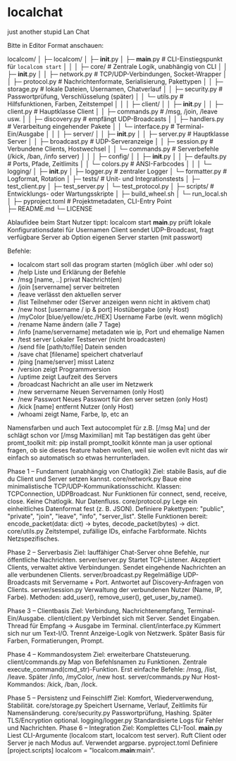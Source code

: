 # localchat
just another stupid Lan Chat

Bitte in Editor Format anschauen:

localcom/
│
├─ localcom/
│   ├─ __init__.py
│   ├─ __main__.py                # CLI-Einstiegspunkt für `localcom start`
│   │
│   ├─ core/                      # Zentrale Logik, unabhängig von CLI
│   │   ├─ __init__.py
│   │   ├─ network.py             # TCP/UDP-Verbindungen, Socket-Wrapper
│   │   ├─ protocol.py            # Nachrichtenformate, Serialisierung, Pakettypen
│   │   ├─ storage.py             # lokale Dateien, Usernamen, Chatverlauf
│   │   ├─ security.py            # Passwortprüfung, Verschlüsselung (später)
│   │   └─ utils.py               # Hilfsfunktionen, Farben, Zeitstempel
│   │
│   ├─ client/
│   │   ├─ __init__.py
│   │   ├─ client.py              # Hauptklasse Client
│   │   ├─ commands.py            # /msg, /join, /leave usw.
│   │   ├─ discovery.py           # empfängt UDP-Broadcasts
│   │   ├─ handlers.py            # Verarbeitung eingehender Pakete
│   │   └─ interface.py           # Terminal-Ein/Ausgabe
│   │
│   ├─ server/
│   │   ├─ __init__.py
│   │   ├─ server.py              # Hauptklasse Server
│   │   ├─ broadcast.py           # UDP-Serveranzeige
│   │   ├─ session.py             # Verbundene Clients, Hostwechsel
│   │   └─ commands.py            # Serverbefehle (/kick, /ban, /info server)
│   │
│   ├─ config/
│   │   ├─ __init__.py
│   │   ├─ defaults.py            # Ports, Pfade, Zeitlimits
│   │   └─ colors.py              # ANSI-Farbcodes
│   │
│   └─ logging/
│       ├─ __init__.py
│       ├─ logger.py              # zentraler Logger
│       └─ formatter.py           # Logformat, Rotation
│
├─ tests/                         # Unit- und Integrationstests
│   ├─ test_client.py
│   ├─ test_server.py
│   └─ test_protocol.py
│
├─ scripts/                       # Entwicklungs- oder Wartungsskripte
│   ├─ build_wheel.sh
│   └─ run_local.sh
│
├─ pyproject.toml                 # Projektmetadaten, CLI-Entry Point  
├─ README.md
└─ LICENSE



Ablaufidee beim Start
Nutzer tippt:
localcom start
__main__.py prüft lokale Konfigurationsdatei für Usernamen
Client sendet UDP-Broadcast, fragt verfügbare Server ab
Option eigenen Server starten (mit passwort) 


Befehle:

- localcom start				     soll das program starten (möglich über .whl oder so)
- /help							     Liste und Erklärung der Befehle
- /msg [name, ..]				     privat Nachricht(en)
- /join [servername]			     server beitreten
- /leave						     verlässt den aktuellen server
- /list							     Teilnehmer oder (Server anzeigen wenn nicht in aktivem chat)
- /new host [username / ip & port]	 Hostübergabe (only Host)
- /myColor [blue/yellow/etc./HEX]    Username Farbe (evlt. wenn möglich)
- /rename							 Name ändern (alle 7 Tage)
- /info [name/servername]			 metadaten wie ip, Port und ehemalige Namen
- /test server						 Lokaler Testserver (nicht broadcasten)
- /send file [path/to/file]			 Datein senden
- /save chat [filename]				 speichert chatverlauf
- /ping [name/server]				 misst Latenz 
- /version							 zeigt Programmversion 
- /uptime							 zeigt Laufzeit des Servers 
- /broadcast 						 Nachricht an alle user im Netzwerk
- /new servername					 Neuen Servernamen (only Host)
- /new Passwort					     Neues Passwort für den server setzen (only Host)
- /kick [name]						 entfernt Nutzer (only Host)
- /whoami							 zeigt Name, Farbe, Ip, etc an



Namensfarben und auch Text autocomplet für z.B. [/msg Ma] und der schlägt schon vor [/msg Maximilian] mit Tap bestätigen
das geht über promt_toolkit
mit: pip install prompt_toolkit
könnte man ja user optional fragen, ob sie dieses feature haben wollen, weil sie wollen evlt nicht das wir einfach so
automatisch so etwas herrunterladen.



Phase 1 – Fundament (unabhängig von Chatlogik)
Ziel: stabile Basis, auf die du Client und Server setzen kannst.
core/network.py
Baue eine minimalistische TCP/UDP-Kommunikationsschicht.
Klassen: TCPConnection, UDPBroadcast.
Nur Funktionen für connect, send, receive, close.
Keine Chatlogik. Nur Datenfluss.
core/protocol.py
Lege ein einheitliches Datenformat fest (z. B. JSON).
Definiere Pakettypen:
"public", "private", "join", "leave", "info", "server_list".
Stelle Funktionen bereit: encode_packet(data: dict) -> bytes, decode_packet(bytes) -> dict.
core/utils.py
Zeitstempel, zufällige IDs, einfache Farbformate.
Nichts Netzspezifisches.

Phase 2 – Serverbasis
Ziel: lauffähiger Chat-Server ohne Befehle, nur öffentliche Nachrichten.
server/server.py
Startet TCP-Listener.
Akzeptiert Clients, verwaltet aktive Verbindungen.
Sendet eingehende Nachrichten an alle verbundenen Clients.
server/broadcast.py
Regelmäßige UDP-Broadcasts mit Servername + Port.
Antwortet auf Discovery-Anfragen von Clients.
server/session.py
Verwaltung der verbundenen Nutzer (Name, IP, Farbe).
Methoden: add_user(), remove_user(), get_user_by_name().

Phase 3 – Clientbasis
Ziel: Verbindung, Nachrichtenempfang, Terminal-Ein/Ausgabe.
client/client.py
Verbindet sich mit Server.
Sendet Eingaben.
Thread für Empfang → Ausgabe im Terminal.
client/interface.py
Kümmert sich nur um Text-I/O.
Trennt Anzeige-Logik von Netzwerk.
Später Basis für Farben, Formatierungen, Prompt.

Phase 4 – Kommandosystem
Ziel: erweiterbare Chatsteuerung.
client/commands.py
Map von Befehlsnamen zu Funktionen.
Zentrale execute_command(cmd_str)-Funktion.
Erst einfache Befehle: /msg, /list, /leave.
Später /info, /myColor, /new host.
server/commands.py
Nur Host-Kommandos: /kick, /ban, /lock.

Phase 5 – Persistenz und Feinschliff
Ziel: Komfort, Wiederverwendung, Stabilität.
core/storage.py
Speichert Username, Verlauf, Zeitlimits für Namensänderung.
core/security.py
Passwortprüfung, Hashing.
Später TLS/Encryption optional.
logging/logger.py
Standardisierte Logs für Fehler und Nachrichten.
Phase 6 – Integration
Ziel: Komplettes CLI-Tool.
__main__.py
Liest CLI-Argumente (localcom start, localcom test server).
Ruft Client oder Server je nach Modus auf.
Verwendet argparse.
pyproject.toml
Definiere [project.scripts] localcom = "localcom.__main__:main".
